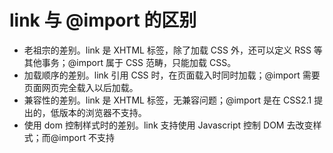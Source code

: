 # link 与 @import 的区别

- 老祖宗的差别。link 是 XHTML 标签，除了加载 CSS 外，还可以定义 RSS 等其他事务；@import 属于 CSS 范畴，只能加载 CSS。
- 加载顺序的差别。link 引用 CSS 时，在页面载入时同时加载；@import 需要页面网页完全载入以后加载。
- 兼容性的差别。link 是 XHTML 标签，无兼容问题；@import 是在 CSS2.1 提出的，低版本的浏览器不支持。
- 使用 dom 控制样式时的差别。link 支持使用 Javascript 控制 DOM 去改变样式；而@import 不支持
